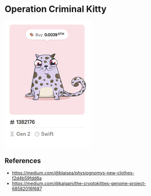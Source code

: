 Operation Criminal Kitty
========================

![](criminal-kitty.png)

References
----------

- https://medium.com/@blaisea/physiognomys-new-clothes-f2d4b59fdd6a
- https://medium.com/@kaigani/the-cryptokitties-genome-project-68582016f687
